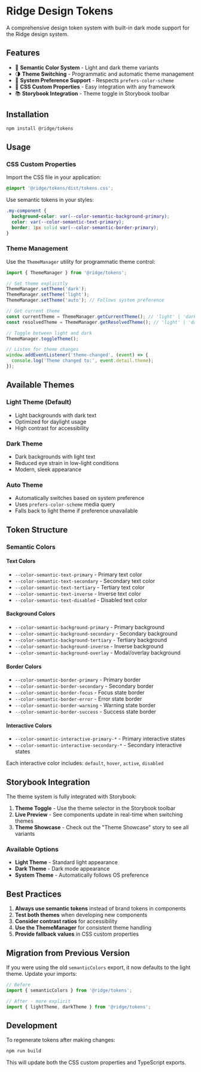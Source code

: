# Ridge Design Tokens

A comprehensive design token system with built-in dark mode support for the Ridge design system.

## Features

- 🎨 **Semantic Color System** - Light and dark theme variants
- 🌗 **Theme Switching** - Programmatic and automatic theme management
- 📱 **System Preference Support** - Respects `prefers-color-scheme`
- 🔧 **CSS Custom Properties** - Easy integration with any framework
- 📚 **Storybook Integration** - Theme toggle in Storybook toolbar

## Installation

```bash
npm install @ridge/tokens
```

## Usage

### CSS Custom Properties

Import the CSS file in your application:

```css
@import '@ridge/tokens/dist/tokens.css';
```

Use semantic tokens in your styles:

```css
.my-component {
  background-color: var(--color-semantic-background-primary);
  color: var(--color-semantic-text-primary);
  border: 1px solid var(--color-semantic-border-primary);
}
```

### Theme Management

Use the `ThemeManager` utility for programmatic theme control:

```typescript
import { ThemeManager } from '@ridge/tokens';

// Set theme explicitly
ThemeManager.setTheme('dark');
ThemeManager.setTheme('light');
ThemeManager.setTheme('auto'); // Follows system preference

// Get current theme
const currentTheme = ThemeManager.getCurrentTheme(); // 'light' | 'dark' | 'auto'
const resolvedTheme = ThemeManager.getResolvedTheme(); // 'light' | 'dark'

// Toggle between light and dark
ThemeManager.toggleTheme();

// Listen for theme changes
window.addEventListener('theme-changed', (event) => {
  console.log('Theme changed to:', event.detail.theme);
});
```

## Available Themes

### Light Theme (Default)
- Light backgrounds with dark text
- Optimized for daylight usage
- High contrast for accessibility

### Dark Theme
- Dark backgrounds with light text
- Reduced eye strain in low-light conditions
- Modern, sleek appearance

### Auto Theme
- Automatically switches based on system preference
- Uses `prefers-color-scheme` media query
- Falls back to light theme if preference unavailable

## Token Structure

### Semantic Colors

#### Text Colors
- `--color-semantic-text-primary` - Primary text color
- `--color-semantic-text-secondary` - Secondary text color  
- `--color-semantic-text-tertiary` - Tertiary text color
- `--color-semantic-text-inverse` - Inverse text color
- `--color-semantic-text-disabled` - Disabled text color

#### Background Colors
- `--color-semantic-background-primary` - Primary background
- `--color-semantic-background-secondary` - Secondary background
- `--color-semantic-background-tertiary` - Tertiary background
- `--color-semantic-background-inverse` - Inverse background
- `--color-semantic-background-overlay` - Modal/overlay background

#### Border Colors
- `--color-semantic-border-primary` - Primary border
- `--color-semantic-border-secondary` - Secondary border
- `--color-semantic-border-focus` - Focus state border
- `--color-semantic-border-error` - Error state border
- `--color-semantic-border-warning` - Warning state border
- `--color-semantic-border-success` - Success state border

#### Interactive Colors
- `--color-semantic-interactive-primary-*` - Primary interactive states
- `--color-semantic-interactive-secondary-*` - Secondary interactive states

Each interactive color includes: `default`, `hover`, `active`, `disabled`

## Storybook Integration

The theme system is fully integrated with Storybook:

1. **Theme Toggle** - Use the theme selector in the Storybook toolbar
2. **Live Preview** - See components update in real-time when switching themes
3. **Theme Showcase** - Check out the "Theme Showcase" story to see all variants

### Available Options
- **Light Theme** - Standard light appearance
- **Dark Theme** - Dark mode appearance  
- **System Theme** - Automatically follows OS preference

## Best Practices

1. **Always use semantic tokens** instead of brand tokens in components
2. **Test both themes** when developing new components
3. **Consider contrast ratios** for accessibility
4. **Use the ThemeManager** for consistent theme handling
5. **Provide fallback values** in CSS custom properties

## Migration from Previous Version

If you were using the old `semanticColors` export, it now defaults to the light theme. Update your imports:

```typescript
// Before
import { semanticColors } from '@ridge/tokens';

// After - more explicit
import { lightTheme, darkTheme } from '@ridge/tokens';
```

## Development

To regenerate tokens after making changes:

```bash
npm run build
```

This will update both the CSS custom properties and TypeScript exports.
